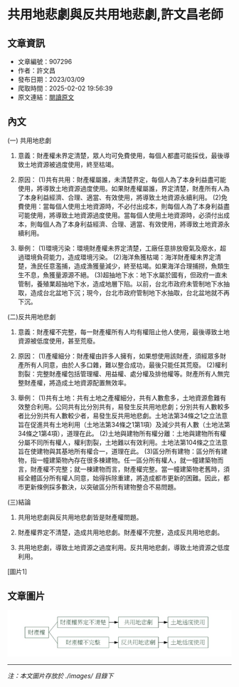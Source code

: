 # 共用地悲劇與反共用地悲劇,許文昌老師

## 文章資訊
- 文章編號：907296
- 作者：許文昌
- 發布日期：2023/03/09
- 爬取時間：2025-02-02 19:56:39
- 原文連結：[閱讀原文](https://real-estate.get.com.tw/Columns/detail.aspx?no=907296)

## 內文
(一) 共用地悲劇

1. 意義：財產權未界定清楚，眾人均可免費使用，每個人都盡可能採伐，最後導致土地資源被過度使用，終至枯竭。

2. 原因： (1)共有共用：財產權屬誰，未清楚界定，每個人為了本身利益盡可能使用，將導致土地資源過度使用。如果財產權屬誰，界定清楚，財產所有人為了本身利益經濟、合理、適當、有效使用，將導致土地資源永續利用。 (2)免費使用：當每個人使用土地資源時，不必付出成本，則每個人為了本身利益盡可能使用，將導致土地資源過度使用。當每個人使用土地資源時，必須付出成本，則每個人為了本身利益經濟、合理、適當、有效使用，將導致土地資源永續利用。

3. 舉例： (1)環境污染：環境財產權未界定清楚，工廠任意排放廢氣及廢水，超過環境負荷能力，造成環境污染。 (2)海洋魚獲枯竭：海洋財產權未界定清楚，漁民任意濫捕，造成漁獲量減少，終至枯竭。如果海洋合理捕撈，魚類生生不息，魚獲量源源不絕。 (3)超抽地下水：地下水屬於國有，但政府一直未管制，養殖業超抽地下水，造成地層下陷。以前，台北市政府未管制地下水抽取，造成台北盆地下沉；現今，台北市政府管制地下水抽取，台北盆地就不再下沉。

(二)反共用地悲劇

1. 意義：財產權不完整，每一財產權所有人均有權阻止他人使用，最後導致土地資源被低度使用，甚至荒廢。

2. 原因： (1)產權細分：財產權由許多人擁有，如果想使用該財產，須經眾多財產所有人同意，由於人多口雜，難以整合成功，最後只能任其荒廢。 (2)權利割裂：完整財產權包括管理權、用益權、處分權及排他權等。財產所有人無完整財產權，將造成土地資源配置無效率。

3. 舉例： (1)共有土地：共有土地之產權細分，共有人數愈多，土地資源愈難有效整合利用。公同共有比分別共有，易發生反共用地悲劇；分別共有人數較多者比分別共有人數較少者，易發生反共用地悲劇。土地法第34條之1之立法意旨在促進共有土地利用（土地法第34條之1第1項）及減少共有人數（土地法第34條之1第4項），道理在此。 (2)土地與建物所有權分離：土地與建物所有權分屬不同所有權人，權利割裂，土地難以有效利用。土地法第104條之立法意旨在使建物與其基地所有權合一，道理在此。 (3)區分所有建物：區分所有建物，指一幢建築物內存在很多棟建物。任一區分所有權人，就一幢建築物而言，財產權不完整；就一棟建物而言，財產權完整。當一幢建築物老舊時，須經全體區分所有權人同意，始得拆除重建，將造成都市更新的困難。因此，都市更新條例採多數決，以突破區分所有建物整合不易問題。

(三)結論

1. 共用地悲劇與反共用地悲劇皆是財產權問題。

2. 財產權界定不清楚，造成共用地悲劇。財產權不完整，造成反共用地悲劇。

3. 共用地悲劇，導致土地資源之過度利用。反共用地悲劇，導致土地資源之低度利用。

[圖片1]

## 文章圖片

![圖片1](./images/907296_c43ca3b8.jpg)


---
*注：本文圖片存放於 ./images/ 目錄下*
